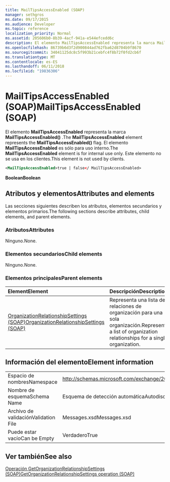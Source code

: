 ```yaml
---
title: MailTipsAccessEnabled (SOAP)
manager: sethgros
ms.date: 09/17/2015
ms.audience: Developer
ms.topic: reference
localization_priority: Normal
ms.assetid: 205606b0-8b39-4acf-941a-e544efcedd6c
description: El elemento MailTipsAccessEnabled representa la marca MailTipsAccessEnabled(). El elemento MailTipsAccessEnabled es sólo para uso interno. Este elemento no se usa en los clientes.
ms.openlocfilehash: 86739b6d3f2d900844ad762fba62d8704b9f8670
ms.sourcegitcommit: 34041125dc8c5f993b21cebfc4f8b72f0fd2cb6f
ms.translationtype: MT
ms.contentlocale: es-ES
ms.lasthandoff: 06/11/2018
ms.locfileid: "19836306"
---
```

# <a name="mailtipsaccessenabled-soap"></a><span data-ttu-id="3c6cc-105">MailTipsAccessEnabled (SOAP)</span><span class="sxs-lookup"><span data-stu-id="3c6cc-105">MailTipsAccessEnabled (SOAP)</span></span>

<span data-ttu-id="3c6cc-106">El elemento **MailTipsAccessEnabled** representa la marca **MailTipsAccessEnabled()** .</span><span class="sxs-lookup"><span data-stu-id="3c6cc-106">The **MailTipsAccessEnabled** element represents the **MailTipsAccessEnabled()** flag.</span></span> <span data-ttu-id="3c6cc-107">El elemento **MailTipsAccessEnabled** es sólo para uso interno.</span><span class="sxs-lookup"><span data-stu-id="3c6cc-107">The **MailTipsAccessEnabled** element is for internal use only.</span></span> <span data-ttu-id="3c6cc-108">Este elemento no se usa en los clientes.</span><span class="sxs-lookup"><span data-stu-id="3c6cc-108">This element is not used by clients.</span></span> 
  
```XML
<MailTipsAccessEnabled>true | false</ MailTipsAccessEnabled>
```

 <span data-ttu-id="3c6cc-109">**Boolean**</span><span class="sxs-lookup"><span data-stu-id="3c6cc-109">**Boolean**</span></span>
## <a name="attributes-and-elements"></a><span data-ttu-id="3c6cc-110">Atributos y elementos</span><span class="sxs-lookup"><span data-stu-id="3c6cc-110">Attributes and elements</span></span>

<span data-ttu-id="3c6cc-111">Las secciones siguientes describen los atributos, elementos secundarios y elementos primarios.</span><span class="sxs-lookup"><span data-stu-id="3c6cc-111">The following sections describe attributes, child elements, and parent elements.</span></span>
  
### <a name="attributes"></a><span data-ttu-id="3c6cc-112">Atributos</span><span class="sxs-lookup"><span data-stu-id="3c6cc-112">Attributes</span></span>

<span data-ttu-id="3c6cc-113">Ninguno.</span><span class="sxs-lookup"><span data-stu-id="3c6cc-113">None.</span></span>
  
### <a name="child-elements"></a><span data-ttu-id="3c6cc-114">Elementos secundarios</span><span class="sxs-lookup"><span data-stu-id="3c6cc-114">Child elements</span></span>

<span data-ttu-id="3c6cc-115">Ninguno.</span><span class="sxs-lookup"><span data-stu-id="3c6cc-115">None.</span></span>
  
### <a name="parent-elements"></a><span data-ttu-id="3c6cc-116">Elementos principales</span><span class="sxs-lookup"><span data-stu-id="3c6cc-116">Parent elements</span></span>

|<span data-ttu-id="3c6cc-117">**Element**</span><span class="sxs-lookup"><span data-stu-id="3c6cc-117">**Element**</span></span>|<span data-ttu-id="3c6cc-118">**Descripción**</span><span class="sxs-lookup"><span data-stu-id="3c6cc-118">**Description**</span></span>|
|:-----|:-----|
|[<span data-ttu-id="3c6cc-119">OrganizationRelationshipSettings (SOAP)</span><span class="sxs-lookup"><span data-stu-id="3c6cc-119">OrganizationRelationshipSettings (SOAP)</span></span>](organizationrelationshipsettings-soap.md) <br/> |<span data-ttu-id="3c6cc-120">Representa una lista de relaciones de organización para una sola organización.</span><span class="sxs-lookup"><span data-stu-id="3c6cc-120">Represents a list of organization relationships for a single organization.</span></span>  <br/> |
   
## <a name="element-information"></a><span data-ttu-id="3c6cc-121">Información del elemento</span><span class="sxs-lookup"><span data-stu-id="3c6cc-121">Element information</span></span>

|||
|:-----|:-----|
|<span data-ttu-id="3c6cc-122">Espacio de nombres</span><span class="sxs-lookup"><span data-stu-id="3c6cc-122">Namespace</span></span>  <br/> |http://schemas.microsoft.com/exchange/2010/Autodiscover  <br/> |
|<span data-ttu-id="3c6cc-123">Nombre de esquema</span><span class="sxs-lookup"><span data-stu-id="3c6cc-123">Schema Name</span></span>  <br/> |<span data-ttu-id="3c6cc-124">Esquema de detección automática</span><span class="sxs-lookup"><span data-stu-id="3c6cc-124">Autodiscover schema</span></span>  <br/> |
|<span data-ttu-id="3c6cc-125">Archivo de validación</span><span class="sxs-lookup"><span data-stu-id="3c6cc-125">Validation File</span></span>  <br/> |<span data-ttu-id="3c6cc-126">Messages.xsd</span><span class="sxs-lookup"><span data-stu-id="3c6cc-126">Messages.xsd</span></span>  <br/> |
|<span data-ttu-id="3c6cc-127">Puede estar vacío</span><span class="sxs-lookup"><span data-stu-id="3c6cc-127">Can be Empty</span></span>  <br/> |<span data-ttu-id="3c6cc-128">Verdadero</span><span class="sxs-lookup"><span data-stu-id="3c6cc-128">True</span></span>  <br/> |
   
## <a name="see-also"></a><span data-ttu-id="3c6cc-129">Ver también</span><span class="sxs-lookup"><span data-stu-id="3c6cc-129">See also</span></span>



[<span data-ttu-id="3c6cc-130">Operación GetOrganizationRelationshipSettings (SOAP)</span><span class="sxs-lookup"><span data-stu-id="3c6cc-130">GetOrganizationRelationshipSettings operation (SOAP)</span></span>](getorganizationrelationshipsettings-operation-soap.md)

